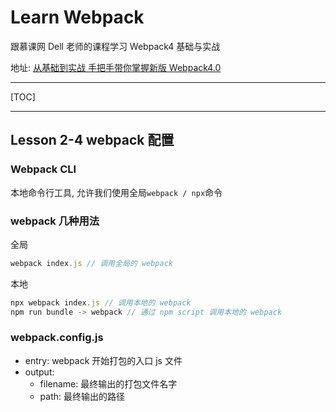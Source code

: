 # Learn Webpack

跟慕课网 Dell 老师的课程学习 Webpack4 基础与实战

地址: [从基础到实战 手把手带你掌握新版 Webpack4.0](https://coding.imooc.com/learn/list/316.html)

---

[TOC]

---

## Lesson 2-4 webpack 配置

### Webpack CLI

本地命令行工具, 允许我们使用全局`webpack / npx`命令

### webpack 几种用法

全局

```js
webpack index.js // 调用全局的 webpack
```

本地

```js
npx webpack index.js // 调用本地的 webpack
npm run bundle -> webpack // 通过 npm script 调用本地的 webpack
```

### webpack.config.js

- entry: webpack 开始打包的入口 js 文件
- output:
  - filename: 最终输出的打包文件名字
  - path: 最终输出的路径

